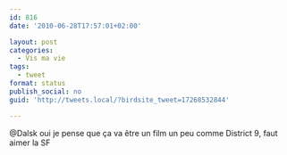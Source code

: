 ```yaml
---
id: 816
date: '2010-06-28T17:57:01+02:00'

layout: post
categories:
  - Vis ma vie
tags:
  - tweet
format: status
publish_social: no
guid: 'http://tweets.local/?birdsite_tweet=17268532844'

---
```


@Dalsk oui je pense que ça va être un film un peu comme District 9, faut aimer la SF